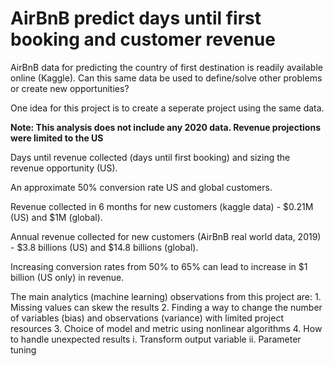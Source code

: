 # AirBnB predict days until first booking and customer revenue

AirBnB data for predicting the country of first destination is readily
available online (Kaggle). Can this same data be used to define/solve 
other problems or create new opportunities?

One idea for this project is to create a seperate project using the same data. 

<b>Note: This analysis does not include any 2020 data. Revenue projections were limited to the US</b>

Days until revenue collected (days until first booking) and sizing the revenue opportunity (US).

An approximate 50% conversion rate US and global customers.

Revenue collected in 6 months for new customers (kaggle data) - $0.21M (US) and $1M (global).

Annual revenue collected for new customers (AirBnB real world data, 2019) - $3.8 billions (US) and $14.8 billions (global).

Increasing conversion rates from 50% to 65% can lead to increase in $1 billion (US only) in revenue.

The main analytics (machine learning) observations from this project are:
    1. Missing values can skew the results
    2. Finding a way to change the number of variables (bias) and 
    observations (variance) with limited project resources
    3. Choice of model and metric using nonlinear algorithms
    4. How to handle unexpected results
        i. Transform output variable
        ii. Parameter tuning
